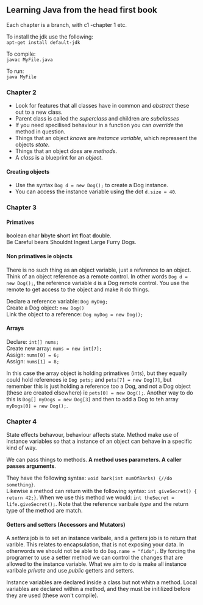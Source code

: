 ## Learning Java from the head first book  

Each chapter is a branch, with c1 -chapter 1 etc.  

To install the jdk use the following:  
`apt-get install default-jdk`  

To compile:  
`javac MyFile.java`  

To run:  
`java MyFile`  

### Chapter 2  

-  Look for features that all classes have in common and *abstract* these out to
  a new class.  
-  Parent class is called the *superclass* and children are *subclasses*  
-  If you need specilised behaviour in a function you can *override* the method
   in question.  
-  Things that an object *knows* are *instance variable*, which repressent the
   objects *state*.   
-  Things that an object *does* are *methods*.  
-  A *class* is a blueprint for an *object*. 

#### Creating objects

-  Use the syntax `Dog d = new Dog();` to create a Dog instance.  
-  You can access the instance variable using the dot `d.size = 40`.  
 

### Chapter 3

#### Primatives
**b**oolean **c**har **b**byte **s**hort **i**nt **f**loat **d**ouble.  
Be Careful bears Shouldnt Ingest Large Furry Dogs.  

#### Non primatives ie objects
There is no such thing as an object variable, just a reference to an object.
Think of an object reference as a remote control. In other words `Dog d = new
Dog();`, the reference variable `d` is a Dog remote control.  You use the
remote to get access to the object and make it do things.

Declare a reference variable: `Dog myDog;`  
Create a Dog object: `new Dog()`  
Link the object to a reference: `Dog myDog = new Dog();`  

 #### Arrays
Declare: `int[] nums;`  
Create new array: `nums = new int[7];`  
Assign: `nums[0] = 6;`  
Assign: `nums[1] = 8;`  

In this case the array object is holding primatives (ints), but they equally
could hold references ie `Dog pets;` and `pets[7] = new Dog[7]`, but remember this is just holding
a reference too a Dog, and not a Dog object (these are created elsewhere) ie
`pets[0] = new Dog();`.  Another way to do this is `Dog[] myDogs = new Dog[3]`
and then to add a Dog to teh array `myDogs[0] = new Dog();`.  


### Chapter 4  

State effects behavour, behaviour affects state. Method make use of instance
variables so that a instance of an object can behave in a specific kind of way.  

We can pass things to methods.  **A method uses parameters. A caller passes
arguments**.  

They have the following syntax: `void bark(int numOfBarks) {//do something}`.  
Likewise a method can return with the following syntax: `int giveSecret() {
return 42;}`. When we use this method we would: `int theSecret =
life.giveSecret();`. Note that the reference varibale *type* and the return
type of the method are match.  

#### Getters and setters (Accessors and Mutators)  
A *setters* job is to set an instance varibale, and a *getters* job is to
return that varible. This relates to encapsulation, that is not exposing your
data.  In otherwords we should not be able to do `Dog.name = "fido";`. By
forcing the programer to use a setter method we can control the changes that
are allowed to the instance variable. What we aim to do is make all instance
varibale *private* and use *public* getters and setters.  

Instance variables are declared inside a class but not whitn a method. Local
variables are declared within a method, and they must be initilized before they
are used  (these won't compile).  




